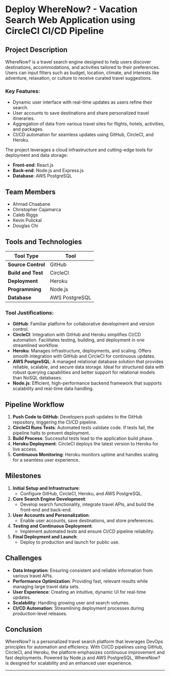 # Deploy WhereNow? - Vacation Search Web Application using CircleCI CI/CD Pipeline

## Project Description

WhereNow? is a travel search engine designed to help users discover destinations, accommodations, and activities tailored to their preferences. Users can input filters such as budget, location, climate, and interests like adventure, relaxation, or culture to receive curated travel suggestions.

### Key Features:

- Dynamic user interface with real-time updates as users refine their search.
- User accounts to save destinations and share personalized travel itineraries.
- Aggregation of data from various travel sites for flights, hotels, activities, and packages.
- CI/CD automation for seamless updates using GitHub, CircleCI, and Heroku.

The project leverages a cloud infrastructure and cutting-edge tools for deployment and data storage:

- **Front-end**: React.js
- **Back-end**: Node.js and Express.js
- **Database**: AWS PostgreSQL

## Team Members

- Ahmad Chaabane
- Christopher Cajamarca
- Caleb Riggs
- Kevin Pulickal
- Douglas Chi

## Tools and Technologies

| Tool Type          | Tool           |
| ------------------ | -------------- |
| **Source Control** | GitHub         |
| **Build and Test** | CircleCI       |
| **Deployment**     | Heroku         |
| **Programming**    | Node.js        |
| **Database**       | AWS PostgreSQL |

### Tool Justifications:

- **GitHub**: Familiar platform for collaborative development and version control.
- **CircleCI**: Integration with GitHub and Heroku simplifies CI/CD automation. Facilitates testing, building, and deployment in one streamlined workflow.
- **Heroku**: Manages infrastructure, deployments, and scaling. Offers smooth integration with GitHub and CircleCI for continuous updates.
- **AWS PostgreSQL**: A managed relational database solution that provides reliable, scalable, and secure data storage. Ideal for structured data with robust querying capabilities and better support for relational models than NoSQL databases.
- **Node.js**: Efficient, high-performance backend framework that supports scalability and real-time data handling.

## Pipeline Workflow

1. **Push Code to GitHub**: Developers push updates to the GitHub repository, triggering the CI/CD pipeline.
2. **CircleCI Runs Tests**: Automated tests validate code. If tests fail, the pipeline halts to prevent deployment.
3. **Build Process**: Successful tests lead to the application build phase.
4. **Heroku Deployment**: CircleCI deploys the latest version to Heroku for live access.
5. **Continuous Monitoring**: Heroku monitors uptime and handles scaling for a seamless user experience.

## Milestones

1. **Initial Setup and Infrastructure**:
   - Configure GitHub, CircleCI, Heroku, and AWS PostgreSQL.
2. **Core Search Engine Development**:
   - Develop search functionality, integrate travel APIs, and build the front-end and back-end.
3. **User Accounts and Personalization**:
   - Enable user accounts, save destinations, and store preferences.
4. **Testing and Continuous Deployment**:
   - Implement automated tests and ensure CI/CD pipeline reliability.
5. **Final Deployment and Launch**:
   - Deploy to production and launch for public use.

## Challenges

- **Data Integration**: Ensuring consistent and reliable information from various travel APIs.
- **Performance Optimization**: Providing fast, relevant results while managing large travel data sets.
- **User Experience**: Creating an intuitive, dynamic UI for real-time updates.
- **Scalability**: Handling growing user and search volumes.
- **CI/CD Automation**: Streamlining deployment processes during production-level releases.

## Conclusion

WhereNow? is a personalized travel search platform that leverages DevOps principles for automation and efficiency. With CI/CD pipelines using GitHub, CircleCI, and Heroku, the platform emphasizes continuous improvement and fast deployments. Powered by Node.js and AWS PostgreSQL, WhereNow? is designed for scalability and an enhanced user experience.

---
